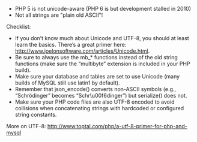 * PHP 5 is not unicode-aware (PHP 6 is but development stalled in 2010)
* Not all strings are "plain old ASCII"!

Checklist:
* If you don’t know much about Unicode and UTF-8, you should at least learn the basics. There’s a great primer here: http://www.joelonsoftware.com/articles/Unicode.html.
* Be sure to always use the mb_* functions instead of the old string functions (make sure the “multibyte” extension is included in your PHP build).
* Make sure your database and tables are set to use Unicode (many builds of MySQL still use latin1 by default).
* Remember that json_encode() converts non-ASCII symbols (e.g., “Schrödinger” becomes “Schr\u00f6dinger”) but serialize() does not.
* Make sure your PHP code files are also UTF-8 encoded to avoid collisions when concatenating strings with hardcoded or configured string constants.

More on UTF-8: http://www.toptal.com/php/a-utf-8-primer-for-php-and-mysql